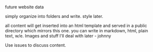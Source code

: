 future website data

simply organize into folders and write.  style later.

all content will get inserted into an html template and served in a public directory which mirrors this one.  you can write in markdown, html, plain text, w/e.  Images and stuff I'll deal with later - johnny

Use issues to discuss content.  
